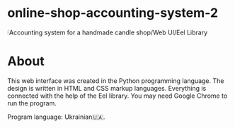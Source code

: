 # online-shop-accounting-system-2
🕯Accounting system for a handmade candle shop/Web UI/Eel Library



# About
This web interface was created in the Python programming language. The design is written in HTML and CSS markup languages. Everything is connected with the help of the Eel library. You may need Google Chrome to run the program.

Program language: Ukrainian🇺🇦.
